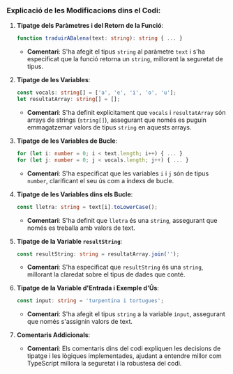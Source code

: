 ### Explicació de les Modificacions dins el Codi:

1. **Tipatge dels Paràmetres i del Retorn de la Funció**:
   ```typescript
   function traduirABalena(text: string): string { ... }
   ```
   - **Comentari**: S'ha afegit el tipus `string` al paràmetre `text` i s'ha especificat que la funció retorna un `string`, millorant la seguretat de tipus.

2. **Tipatge de les Variables**:
   ```typescript
   const vocals: string[] = ['a', 'e', 'i', 'o', 'u'];
   let resultatArray: string[] = [];
   ```
   - **Comentari**: S'ha definit explícitament que `vocals` i `resultatArray` són arrays de strings (`string[]`), assegurant que només es puguin emmagatzemar valors de tipus `string` en aquests arrays.

3. **Tipatge de les Variables de Bucle**:
   ```typescript
   for (let i: number = 0; i < text.length; i++) { ... }
   for (let j: number = 0; j < vocals.length; j++) { ... }
   ```
   - **Comentari**: S'ha especificat que les variables `i` i `j` són de tipus `number`, clarificant el seu ús com a índexs de bucle.

4. **Tipatge de les Variables dins els Bucle**:
   ```typescript
   const lletra: string = text[i].toLowerCase();
   ```
   - **Comentari**: S'ha definit que `lletra` és una `string`, assegurant que només es treballa amb valors de text.

5. **Tipatge de la Variable `resultString`**:
   ```typescript
   const resultString: string = resultatArray.join('');
   ```
   - **Comentari**: S'ha especificat que `resultString` és una `string`, millorant la claredat sobre el tipus de dades que conté.

6. **Tipatge de la Variable d'Entrada i Exemple d'Ús**:
   ```typescript
   const input: string = 'turpentina i tortugues';
   ```
   - **Comentari**: S'ha afegit el tipus `string` a la variable `input`, assegurant que només s'assignin valors de text.

7. **Comentaris Addicionals**:
   - **Comentari**: Els comentaris dins del codi expliquen les decisions de tipatge i les lògiques implementades, ajudant a entendre millor com TypeScript millora la seguretat i la robustesa del codi.
